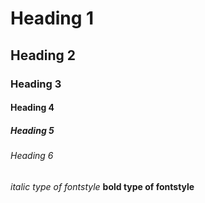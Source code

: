 # Heading 1
## Heading 2
### Heading 3
#### Heading 4
##### Heading 5
###### Heading 6
*italic type of fontstyle*
**bold type of fontstyle**
